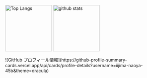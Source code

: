   <img alt="Top Langs" height="150px" src="https://github-readme-stats.vercel.app/api/top-langs/?username=iijima-naoya-45b&layout=compact&count_private=true&show_icons=true&theme=tokyonight" />
  <img alt="github stats" height="150px" src="https://github-readme-stats.vercel.app/api?username=iijima-naoya-45b&count_private=true&show_icons=true&show_icons=true&theme=tokyonight" />
</p>
![GitHub プロフィール情報](https://github-profile-summary-cards.vercel.app/api/cards/profile-details?username=iijima-naoya-45b&theme=dracula)
